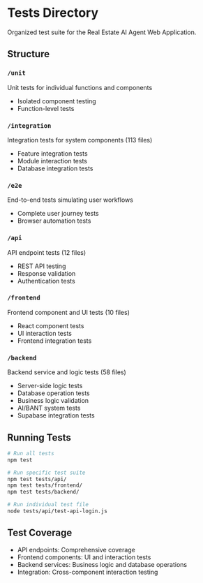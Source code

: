 # Tests Directory

Organized test suite for the Real Estate AI Agent Web Application.

## Structure

### `/unit`
Unit tests for individual functions and components
- Isolated component testing
- Function-level tests

### `/integration`  
Integration tests for system components (113 files)
- Feature integration tests
- Module interaction tests
- Database integration tests

### `/e2e`
End-to-end tests simulating user workflows
- Complete user journey tests
- Browser automation tests

### `/api`
API endpoint tests (12 files)
- REST API testing
- Response validation
- Authentication tests

### `/frontend`
Frontend component and UI tests (10 files)
- React component tests
- UI interaction tests
- Frontend integration tests

### `/backend`
Backend service and logic tests (58 files)
- Server-side logic tests
- Database operation tests
- Business logic validation
- AI/BANT system tests
- Supabase integration tests

## Running Tests

```bash
# Run all tests
npm test

# Run specific test suite
npm test tests/api/
npm test tests/frontend/
npm test tests/backend/

# Run individual test file
node tests/api/test-api-login.js
```

## Test Coverage

- API endpoints: Comprehensive coverage
- Frontend components: UI and interaction tests
- Backend services: Business logic and database operations
- Integration: Cross-component interaction testing